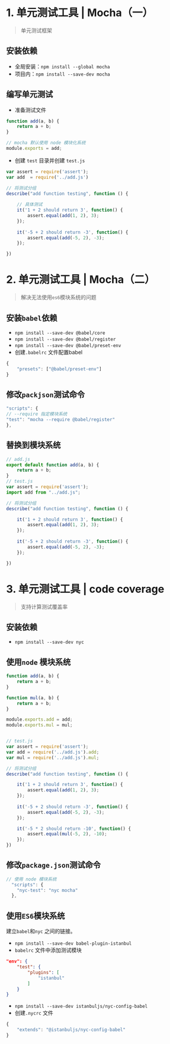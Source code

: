 # 1. 单元测试工具 | Mocha（一）
>单元测试框架

## 安装依赖

* 全局安装：`npm install --global mocha`
* 项目内：`npm install --save-dev mocha`


## 编写单元测试

* 准备测试文件

```js
function add(a, b) {
    return a + b; 
}

// mocha 默认使用 node 模块化系统
module.exports = add;
```

* 创建 `test` 目录并创建 `test.js`

```js
var assert = require('assert');
var add  = require('../add.js')

// 将测试分组
describe("add function testing", function () {
    
    // 具体测试
    it('1 + 2 should return 3', function() {
        assert.equal(add(1, 2), 3);
    });
    
    it('-5 + 2 should return -3', function() {
        assert.equal(add(-5, 2), -3);
    });

})
```

# 2. 单元测试工具 | Mocha（二）
> 解决无法使用`es6`模块系统的问题


## 安装`babel`依赖

* `npm install --save-dev @babel/core`
* `npm install --save-dev @babel/register`
* `npm install --save-dev @babel/preset-env`
* 创建`.babelrc` 文件配置babel

```js
{
    "presets": ["@babel/preset-env"]
}
```

## 修改`packjson`测试命令

```js
"scripts": {
// --require 指定模块系统 
"test": "mocha --require @babel/register"
},
```

## 替换到模块系统
```js
// add.js
export default function add(a, b) {
    return a + b; 
}
// test.js
var assert = require('assert');
import add from "../add.js";

// 将测试分组
describe("add function testing", function () {

    it('1 + 2 should return 3', function() {
        assert.equal(add(1, 2), 3);
    });
    
    it('-5 + 2 should return -3', function() {
        assert.equal(add(-5, 2), -3);
    });

})
```


# 3. 单元测试工具 | code coverage
> 支持计算测试覆盖率

## 安装依赖

* `npm install --save-dev nyc`


## 使用`node` 模块系统

```js
function add(a, b) {
    return a + b;
}

function mul(a, b) {
    return a + b;
}

module.exports.add = add;
module.exports.mul = mul;


// test.js
var assert = require('assert');
var add = require('../add.js').add;
var mul = require('../add.js').mul;

// 将测试分组
describe("add function testing", function () {

    it('1 + 2 should return 3', function() {
        assert.equal(add(1, 2), 3);
    });
    
    it('-5 + 2 should return -3', function() {
        assert.equal(add(-5, 2), -3);
    });

    it('-5 * 2 should return -10', function() {
        assert.equal(mul(-5, 2), -10);
    });
})
```




## 修改`package.json`测试命令

```js
// 使用 node 模块系统
  "scripts": {
    "nyc-test": "nyc mocha"
  },
```

## 使用`ES6`模块系统

建立`babel`和`nyc` 之间的链接。

* `npm install --save-dev babel-plugin-istanbul`
* `babelrc` 文件中添加测试模块

```json
"env": {
    "test": {
        "plugins": [
            "istanbul"
        ]
    }
}
```

* `npm install --save-dev istanbuljs/nyc-config-babel`
* 创建`.nycrc` 文件

```js
{
    "extends": "@istanbuljs/nyc-config-babel"
}
```


